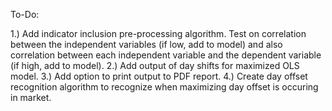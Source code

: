 To-Do:

1.) Add indicator inclusion pre-processing algorithm. Test on correlation between the independent variables (if low, add to model) and also correlation between each independent variable and the dependent variable (if high, add to model).
2.) Add output of day shifts for maximized OLS model.
3.) Add option to print output to PDF report.
4.) Create day offset recognition algorithm to recognize when maximizing day offset is occuring in market.
